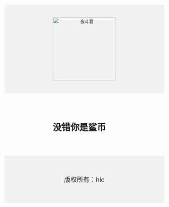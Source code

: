 <!DOCTYPE html>
<html lang="zh-CN">
  <head>
    <meta charset="utf-8">
    <meta name="viewport" content="width=device-width, initial-scale=1" />
  </head>
  <body style="margin:0;">
    <div style="
         background-color: #f1f1f1;
         text-align: center;
         padding: 40px;
         "
    >
      <img alt="夜斗君" src="https://gimg2.baidu.com/image_search/src=http%3A%2F%2Fc-ssl.duitang.com%2Fuploads%2Fitem%2F201908%2F24%2F20190824045259_vxxri.thumb.400_0.jpg&refer=http%3A%2F%2Fc-ssl.duitang.com&app=2002&size=f9999,10000&q=a80&n=0&g=0n&fmt=auto?sec=1656156953&t=3e3a65702cfa9b0973e5b1dc1ae10147&qq-pf-to=pcqq.c2c" width="200px" height="200px">
    </div>
    <div style="
      max-width: 200px;
      margin: 30px auto;
      padding: 15px;
      line-height: 1.7;
    ">
      <h1>没错你是鲨币</h1>
      <p>
    </div>
    <div style="
         background-color: #f1f1f1;
         text-align: center;
         padding: 40px;
         font-size:20px;
         ">
         <p>版权所有：hlc</p>
  </body>

